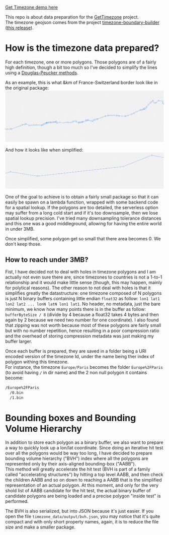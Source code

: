 [Get Timezone demo here](https://gettimezone.vercel.app/)  

This repo is about data preparation for the [GetTimezone](https://github.com/jonathanlurie/gettimezone) project.  
The timezone geojson comes from the project [timezone-boundary-builder](https://github.com/evansiroky/timezone-boundary-builder) ([this release](https://github.com/evansiroky/timezone-boundary-builder/releases/tag/2020d)).

# How is the timezone data prepared?
For each timezone, one or more polygons. Those polygons are of a fairly high definition, though a bit too much so I've decided to simplify the lines using a [Douglas-Peucker methods](https://github.com/mourner/simplify-js).  

As an example, this is what &km of France-Switzerland border look like in the original package:
![](images/fr-ch-high.png)  

And how it looks like when simplified:
![](images/fr-ch-low.png)  

One of the goal to achieve is to obtain a fairly small package so that it can easily be spawn on a lambda function, wrapped with some backend code for a spatial lookup. If the polygons are too detailed, the serverless option may suffer from a long cold start and if it's too downsample, then we lose spatial lookup precision. I've tried many downsampling tolerance distances and this one was a good middleground, allowing for having the entire world in under 3MB.  

Once simplified, some polygon get so small that there area becomes 0. We don't keep those.

## How to reach under 3MB?
Fist, I have decided not to deal with holes in timezone polygons and I am actually not even sure there are, since timezones to countries is not a 1-to-1 relationship and it would make little sense (though, this may happen, mainly for polytical reasons). The other reason to not deal with holes is that it simplifies greatly the datastructure: one timezone composed of N polygons is just N binary buffers containing little endian `float32` as follow: `lon1 lat1 lon2 lat2 ... lonN latN lon1 lat1`. No header, no metadata, just the bare minimum, we know how many points there is in the buffer as follow: `bufferByteSize / 8` (divide by 4 because a float32 takes 4 bytes and then again by 2 because we need two number for one coordinate). I also found that zipping was not worth because most of these polygons are fairly small but with no number repetition, hence resulting in a poor compression ratio and the overhead of storing compression metadata was just making my buffer larger.  

Once each buffer is prepared, they are saved in a folder being a URI encoded version of the timezone Id, under the name being ther index of polygon withing this timezone.   
For instance, the timezone `Europe/Paris` becomes the folder `Europe%2FParis` (to avoid having `/` in dir name) and the 2 non null polygon it contains become:
```
/Europe%2FParis
  /0.bin
  /1.bin
```

# Bounding boxes and Bounding Volume Hierarchy
In addition to store each polygon as a binary buffer, we also want to prepare a way to quickly look up a lon/lat coordinate. Since doing an iterative hit test over all the polygons would be way too long, I have decided to prepare bounding volume hierarchy ("BVH") index where all the polygons are represented only by their axis-aligned bounding-box ("AABB").  
This method will greatly accelerate the hit test (BVH is part of a family called "accelerating structures") by hitting a top level AABB, and then check the children AABB and so on down to reaching a AABB that is the simplified representation of an actual polygon. At this moment, and  only for the very shold list of AABB candidate for the hit test, the actual binary buffer of candidate polygons are being loaded and a precise polygon "inside test" is performed.  

The BVH is also serialized, but into JSON because it's just easier. If you open the file `timezone_data/output/bvh.json`, you may notice that it's quite compact and with only short property names, again, it is to reduce the file size and make a smaller package.